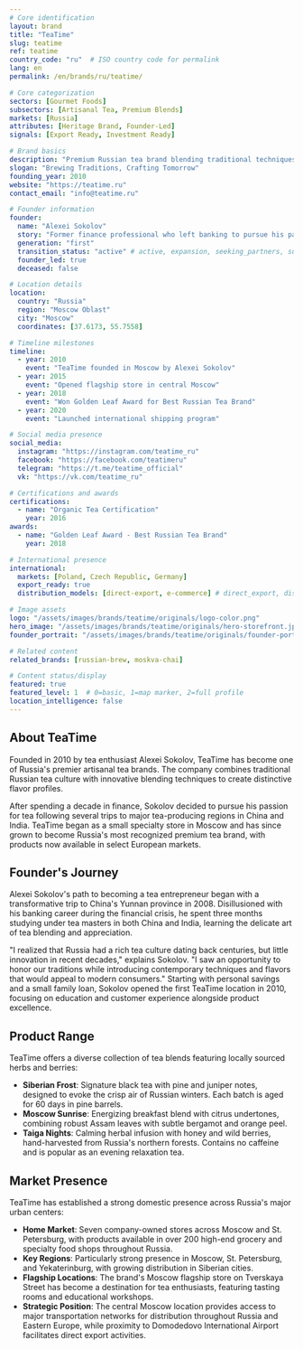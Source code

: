 ```yaml
---
# Core identification
layout: brand
title: "TeaTime"
slug: teatime
ref: teatime
country_code: "ru"  # ISO country code for permalink
lang: en
permalink: /en/brands/ru/teatime/

# Core categorization
sectors: [Gourmet Foods]
subsectors: [Artisanal Tea, Premium Blends]
markets: [Russia]
attributes: [Heritage Brand, Founder-Led]
signals: [Export Ready, Investment Ready]

# Brand basics
description: "Premium Russian tea brand blending traditional techniques with modern flavors."
slogan: "Brewing Traditions, Crafting Tomorrow"
founding_year: 2010
website: "https://teatime.ru"
contact_email: "info@teatime.ru"

# Founder information
founder:
  name: "Alexei Sokolov"
  story: "Former finance professional who left banking to pursue his passion for tea after studying traditional blending techniques in China and India."
  generation: "first"
  transition_status: "active" # active, expansion, seeking_partners, succession
  founder_led: true
  deceased: false

# Location details
location:
  country: "Russia"
  region: "Moscow Oblast"
  city: "Moscow"
  coordinates: [37.6173, 55.7558]

# Timeline milestones
timeline:
  - year: 2010
    event: "TeaTime founded in Moscow by Alexei Sokolov"
  - year: 2015
    event: "Opened flagship store in central Moscow"
  - year: 2018
    event: "Won Golden Leaf Award for Best Russian Tea Brand"
  - year: 2020
    event: "Launched international shipping program"

# Social media presence
social_media:
  instagram: "https://instagram.com/teatime_ru"
  facebook: "https://facebook.com/teatimeru"
  telegram: "https://t.me/teatime_official"
  vk: "https://vk.com/teatime_ru"

# Certifications and awards
certifications:
  - name: "Organic Tea Certification"
    year: 2016
awards:
  - name: "Golden Leaf Award - Best Russian Tea Brand"
    year: 2018

# International presence
international:
  markets: [Poland, Czech Republic, Germany]
  export_ready: true
  distribution_models: [direct-export, e-commerce] # direct_export, distributors, e_commerce, franchise, joint_venture

# Image assets
logo: "/assets/images/brands/teatime/originals/logo-color.png"
hero_image: "/assets/images/brands/teatime/originals/hero-storefront.jpg"
founder_portrait: "/assets/images/brands/teatime/originals/founder-portrait.jpg"

# Related content
related_brands: [russian-brew, moskva-chai]

# Content status/display
featured: true
featured_level: 1  # 0=basic, 1=map marker, 2=full profile
location_intelligence: false
---
```


## About TeaTime

Founded in 2010 by tea enthusiast Alexei Sokolov, TeaTime has become one of Russia's premier artisanal tea brands. The company combines traditional Russian tea culture with innovative blending techniques to create distinctive flavor profiles.

After spending a decade in finance, Sokolov decided to pursue his passion for tea following several trips to major tea-producing regions in China and India. TeaTime began as a small specialty store in Moscow and has since grown to become Russia's most recognized premium tea brand, with products now available in select European markets.

## Founder's Journey

Alexei Sokolov's path to becoming a tea entrepreneur began with a transformative trip to China's Yunnan province in 2008. Disillusioned with his banking career during the financial crisis, he spent three months studying under tea masters in both China and India, learning the delicate art of tea blending and appreciation.

"I realized that Russia had a rich tea culture dating back centuries, but little innovation in recent decades," explains Sokolov. "I saw an opportunity to honor our traditions while introducing contemporary techniques and flavors that would appeal to modern consumers." Starting with personal savings and a small family loan, Sokolov opened the first TeaTime location in 2010, focusing on education and customer experience alongside product excellence.

## Product Range

TeaTime offers a diverse collection of tea blends featuring locally sourced herbs and berries:

- **Siberian Frost**: Signature black tea with pine and juniper notes, designed to evoke the crisp air of Russian winters. Each batch is aged for 60 days in pine barrels.
- **Moscow Sunrise**: Energizing breakfast blend with citrus undertones, combining robust Assam leaves with subtle bergamot and orange peel.
- **Taiga Nights**: Calming herbal infusion with honey and wild berries, hand-harvested from Russia's northern forests. Contains no caffeine and is popular as an evening relaxation tea.

## Market Presence

TeaTime has established a strong domestic presence across Russia's major urban centers:

- **Home Market**: Seven company-owned stores across Moscow and St. Petersburg, with products available in over 200 high-end grocery and specialty food shops throughout Russia.
- **Key Regions**: Particularly strong presence in Moscow, St. Petersburg, and Yekaterinburg, with growing distribution in Siberian cities.
- **Flagship Locations**: The brand's Moscow flagship store on Tverskaya Street has become a destination for tea enthusiasts, featuring tasting rooms and educational workshops.
- **Strategic Position**: The central Moscow location provides access to major transportation networks for distribution throughout Russia and Eastern Europe, while proximity to Domodedovo International Airport facilitates direct export activities.